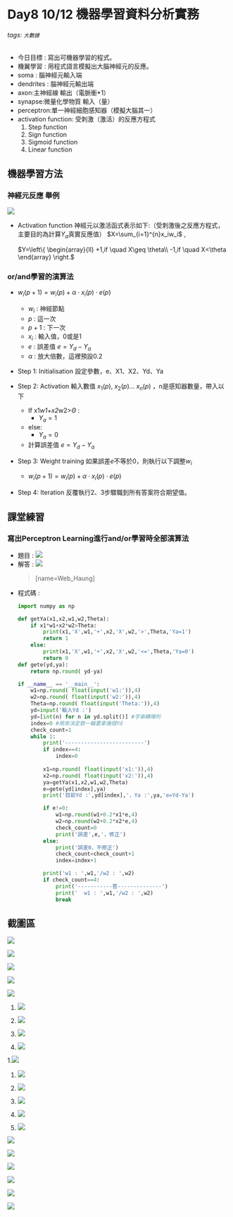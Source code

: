 # Day8 10/12  機器學習資料分析實務
###### tags: `大數據` 

* 今日目標 : 寫出可機器學習的程式。
* 機翼學習 : 用程式語言模擬出大腦神經元的反應。
* soma : 腦神經元輸入端
* dendrites : 腦神經元輸出端
* axon:主神經線 輸出（電脈衝*1）
* synapse:微量化學物質 輸入（量）
* perceptron:單一神經細胞感知器（模擬大腦其一）
* activation function: 受刺激（激活）的反應方程式 
    1. Step function
    2. Sign function
    3. Sigmoid function 
    4. Linear function





## 機器學習方法
### 神經元反應 舉例
![](https://i.imgur.com/jcRMkHZ.png)

* Activation function 神經元以激活函式表示如下:（受刺激後之反應方程式，主要目的為計算$Y_a$真實反應值）
     $X=\sum_{i=1}^{n}x_iw_i$ ,

     $Y=\left\{ \begin{array}{ll}
        +1,if \quad X\geq \theta\\
        -1,if \quad X<\theta
        \end{array} \right.$
### or/and學習的演算法 
* $w_i(p+1)=w_i(p)+\alpha \cdot x_i(p)\cdot e(p)$
    * $w_i$ : 神經節點
    * $p$ : 這一次
    * $p+1$ : 下一次
    * $x_i$ : 輸入值，0或是1
    * $e$ : 誤差值 $e=Y_d-Y_a$
    * $\alpha$ : 放大倍數，這裡預設0.2

* Step 1: Initialisation
    設定參數，e、X1、X2、Yd、Ya
* Step 2: Activation
    輸入數值 $x_1(p)$, $x_2(p)$… $x_n(p)$ ，n是感知器數量，帶入以下
    
    * If x1*w1+x2*w2>$\Theta$ :
        * $Y_a=1$
    * else: 
        * $Y_a=0$
    * 計算誤差值 $e=Y_d-Y_a$
* Step 3: Weight training
    如果誤差$e$不等於0，則執行以下調整$w_i$
    * $w_i(p+1)=w_i(p)+\alpha \cdot x_i(p)\cdot e(p)$
    
* Step 4: Iteration
    反覆執行2、3步驟職到所有答案符合期望值。

## 課堂練習
### 寫出Perceptron Learning進行and/or學習時全部演算法
* 題目 :
    ![](https://i.imgur.com/8K4kjn8.png)
* 解答 : 
    ![](https://i.imgur.com/ioDpOHc.gif)
    > [name=Web_Haung]
* 程式碼 : 
    ```python
    import numpy as np

    def getYa(x1,x2,w1,w2,Theta):
        if x1*w1+x2*w2>Theta:
            print(x1,'X',w1,'+',x2,'X',w2,'>',Theta,'Ya=1')
            return 1
        else: 
            print(x1,'X',w1,'+',x2,'X',w2,'<=',Theta,'Ya=0')
            return 0
    def gete(yd,ya):
        return np.round( yd-ya)

    if __name__ == '__main__':
        w1=np.round( float(input('w1:')),4)
        w2=np.round( float(input('w2:')),4)
        Theta=np.round( float(input('Theta:')),4)
        yd=input('輸入Yd :')
        yd=[int(n) for n in yd.split()] #字串轉陣列
        index=0 #用來決定致一輪要拿幾個Yd
        check_count=1
        while 1:
            print('-------------------------')
            if index==4:
                index=0
                
            x1=np.round( float(input('x1:')),4)
            x2=np.round( float(input('x2:')),4)
            ya=getYa(x1,x2,w1,w2,Theta)
            e=gete(yd[index],ya)
            print('目前Yd :',yd[index],'，Ya :',ya,'e=Yd-Ya')

            if e!=0:
                w1=np.round(w1+0.2*x1*e,4)
                w2=np.round(w2+0.2*x2*e,4)
                check_count=0
                print('誤差',e,'，修正')
            else:
                print('誤差0，不修正')
                check_count=check_count+1
                index=index+1

            print('w1 : ',w1,'/w2 : ',w2)
            if check_count==4:
                print('-----------答--------------')
                print('  w1 : ',w1,'/w2 : ',w2)
                break

    ```
## 截圖區
![](https://i.imgur.com/AGE1ekH.png)

![](https://i.imgur.com/2kCXhY6.png)

![](https://i.imgur.com/itJCYBo.png)

![](https://i.imgur.com/ax2TOfN.png)

![](https://i.imgur.com/qpdgtqU.png)

1. ![](https://i.imgur.com/9KK9i3e.png)

1. ![](https://i.imgur.com/HEItasX.png)

1. ![](https://i.imgur.com/T5zKFOT.png)

1. ![](https://i.imgur.com/avKijoL.png)

1.![](https://i.imgur.com/wzrJKON.jpg)





1. ![](https://i.imgur.com/Hx4fVA5.png)

1. ![](https://i.imgur.com/oa3YoTp.png)

1. ![](https://i.imgur.com/SxO6OtY.png)

1. ![](https://i.imgur.com/KY6ePW7.png)

1. ![](https://i.imgur.com/3rRg7Gz.png)

![](https://i.imgur.com/wnTyRCF.jpg)


![](https://i.imgur.com/0zScEK1.jpg)

![](https://i.imgur.com/puCvW9J.png)


![](https://i.imgur.com/ZvZp31O.jpg)

![](https://i.imgur.com/o2RCFGG.jpg)

![](https://i.imgur.com/B8WgOLp.png)


